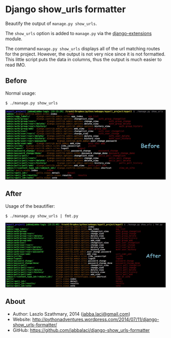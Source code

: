 Django show_urls formatter
==========================

Beautify the output of `manage.py show_urls`.

The `show_urls` option is added to `manage.py` via the [django-extensions](http://django-extensions.readthedocs.org/en/latest/)
module.

The command `manage.py show_urls` displays all of the url matching routes for the project. However,
the output is not very nice since it is not formatted. This little script puts the data in columns,
thus the output is much easier to read IMO.

Before
------

Normal usage:

    $ ./manage.py show_urls

![before](https://raw.githubusercontent.com/jabbalaci/django-show_urls-formatter/master/assets/before.jpg)

After
-----

Usage of the beautifier:

    $ ./manage.py show_urls | fmt.py

![after](https://raw.githubusercontent.com/jabbalaci/django-show_urls-formatter/master/assets/after.jpg)

About
-----

* Author:  Laszlo Szathmary, 2014 (<jabba.laci@gmail.com>)
* Website: <http://pythonadventures.wordpress.com/2014/07/11/django-show_urls-formatter/>
* GitHub:  <https://github.com/jabbalaci/django-show_urls-formatter>
